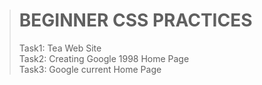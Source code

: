 > # BEGINNER CSS PRACTICES
> Task1: Tea Web Site  
> Task2: Creating Google 1998 Home Page   
> Task3: Google current Home Page

